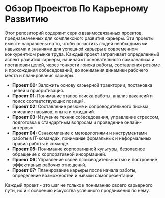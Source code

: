 # Обзор Проектов По Карьерному Развитию

Этот репозиторий содержит серию взаимосвязанных проектов, предназначенных для комплексного развития карьеры. Эти проекты вместе направлены на то, чтобы оснастить людей необходимыми навыками и знаниями для успешной карьеры в современном конкурентном рынке труда. Каждый проект затрагивает определенный аспект развития карьеры, начиная от основательного самоанализа и постановки целей, через тонкости поиска работы, составления резюме и прохождения собеседований, до понимания динамики рабочего места и планирования карьеры.

- **Проект 00:** Заложить основу карьерной траектории, постановка целей и приоритизация.
- **Проект 01:** Понимание этапов поиска работы, анализ вакансий и поиск соответствующих позиций.
- **Проект 02:** Составление резюме и сопроводительного письма, описание навыков, опыта и ожиданий.
- **Проект 03:** Изучение техник собеседования, управление стрессом, подготовка к стандартным вопросам и проведение онлайн-интервью.
- **Проект 04:** Ознакомление с методологиями и инструментами работы в IT-командах, понимание формальных и неформальных правил работы в команде.
- **Проект 05:** Понимание корпоративной культуры, безопасное обращение с корпоративной информацией.
- **Проект 06:** Управление своей производительностью и построение эффективных рабочих отношений.
- **Проект 07:** Планирование карьеры после начала работы, определение возможностей и навыки самопрезентации.

Каждый проект - это шаг не только к пониманию своего карьерного пути, но и к освоению искусства успешного продвижения по нему.
